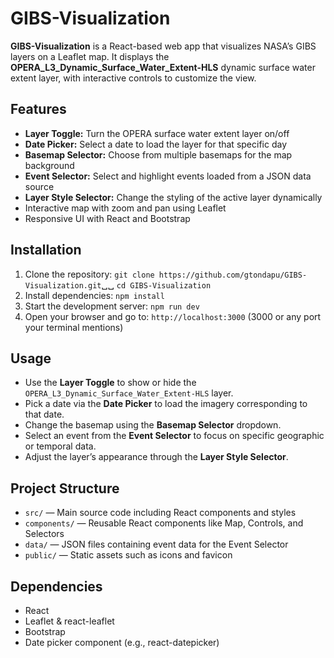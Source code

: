# GIBS-Visualization

**GIBS-Visualization** is a React-based web app that visualizes NASA’s GIBS layers on a Leaflet map. It displays the **OPERA_L3_Dynamic_Surface_Water_Extent-HLS** dynamic surface water extent layer, with interactive controls to customize the view.

## Features

- **Layer Toggle:** Turn the OPERA surface water extent layer on/off
- **Date Picker:** Select a date to load the layer for that specific day
- **Basemap Selector:** Choose from multiple basemaps for the map background
- **Event Selector:** Select and highlight events loaded from a JSON data source
- **Layer Style Selector:** Change the styling of the active layer dynamically
- Interactive map with zoom and pan using Leaflet
- Responsive UI with React and Bootstrap

## Installation

1. Clone the repository:
   `git clone https://github.com/gtondapu/GIBS-Visualization.git`␣␣ 
   `cd GIBS-Visualization`
3. Install dependencies:
    `npm install`
4. Start the development server:
    `npm run dev`
5. Open your browser and go to:
    `http://localhost:3000` (3000 or any port your terminal mentions)

## Usage

- Use the **Layer Toggle** to show or hide the `OPERA_L3_Dynamic_Surface_Water_Extent-HLS` layer.
- Pick a date via the **Date Picker** to load the imagery corresponding to that date.
- Change the basemap using the **Basemap Selector** dropdown.
- Select an event from the **Event Selector** to focus on specific geographic or temporal data.
- Adjust the layer’s appearance through the **Layer Style Selector**.

## Project Structure

- `src/` — Main source code including React components and styles
- `components/` — Reusable React components like Map, Controls, and Selectors
- `data/` — JSON files containing event data for the Event Selector
- `public/` — Static assets such as icons and favicon

## Dependencies

- React
- Leaflet & react-leaflet
- Bootstrap
- Date picker component (e.g., react-datepicker)


  
  
